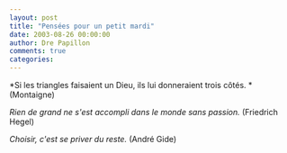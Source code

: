 ```yaml
---
layout: post
title: "Pensées pour un petit mardi"
date: 2003-08-26 00:00:00
author: Dre Papillon
comments: true
categories: 
---
```



*Si les triangles faisaient un Dieu, ils lui donneraient trois côtés.  *(Montaigne)

*Rien de grand ne s'est accompli dans le monde sans passion.*  (Friedrich Hegel)

*Choisir, c'est se priver du reste.*  (André Gide)
